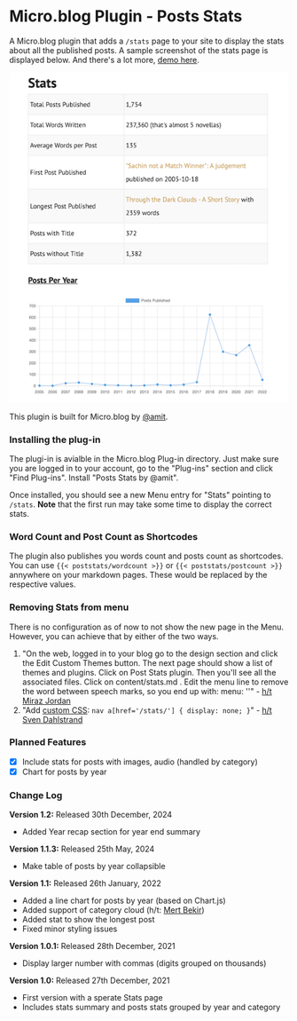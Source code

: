 # Micro.blog Plugin - Posts Stats
A Micro.blog plugin that adds a `/stats` page to your site to display the stats about all the published posts. A sample screenshot of the stats page is displayed below. And there's a lot more, [demo here](https://www.amitgawande.com/stats/).

![Plugin Posts Stats Screenshot](https://raw.githubusercontent.com/am1t/plugin-post-stats/main/static/images/poststats.png?raw=true)

This plugin is built for Micro.blog by [@amit](https://micro.blog/amit).

### Installing the plug-in

The plugi-in is avialble in the Micro.blog Plug-in directory. Just make sure you are logged in to your account, go to the "Plug-ins" section and click "Find Plug-ins". Install "Posts Stats by @amit".

Once installed, you should see a new Menu entry for "Stats" pointing to `/stats`. **Note** that the first run may take some time to display the correct stats.

### Word Count and Post Count as Shortcodes

The plugin also publishes you words count and posts count as shortcodes. You can use `{{< poststats/wordcount >}}` or `{{< poststats/postcount >}}` annywhere on your markdown pages. These would be replaced by the respective values.

### Removing Stats from menu

There is no configuration as of now to not show the new page in the Menu. However, you can achieve that by either of the two ways.

1. "On the web, logged in to your blog go to the design section and click the Edit Custom Themes button. The next page should show a list of themes and plugins. Click on Post Stats plugin. Then you'll see all the associated files. Click on content/stats.md . Edit the menu line to remove the word between speech marks, so you end up with: menu: ''" - [h/t Miraz Jordan](https://micro.blog/Miraz/12310468)
2. "Add [custom CSS](https://help.micro.blog/t/custom-css/54): `nav a[href='/stats/'] { display: none; }`" - [h/t Sven Dahlstrand](https://micro.blog/sod/12310306) 

### Planned Features

* [x] Include stats for posts with images, audio (handled by category)
* [x] Chart for posts by year

### Change Log

**Version 1.2:** Released 30th December, 2024
- Added Year recap section for year end summary

**Version 1.1.3:** Released 25th May, 2024
- Make table of posts by year collapsible

**Version 1.1:** Released 26th January, 2022
- Added a line chart for posts by year (based on Chart.js)
- Added support of category cloud (h/t: [Mert Bekir](https://mertbakir.gitlab.io/about/))
- Added stat to show the longest post
- Fixed minor styling issues 

**Version 1.0.1:** Released 28th December, 2021
- Display larger number with commas (digits grouped on thousands)

**Version 1.0:** Released 27th December, 2021
- First version with a sperate Stats page
- Includes stats summary and posts stats grouped by year and category
